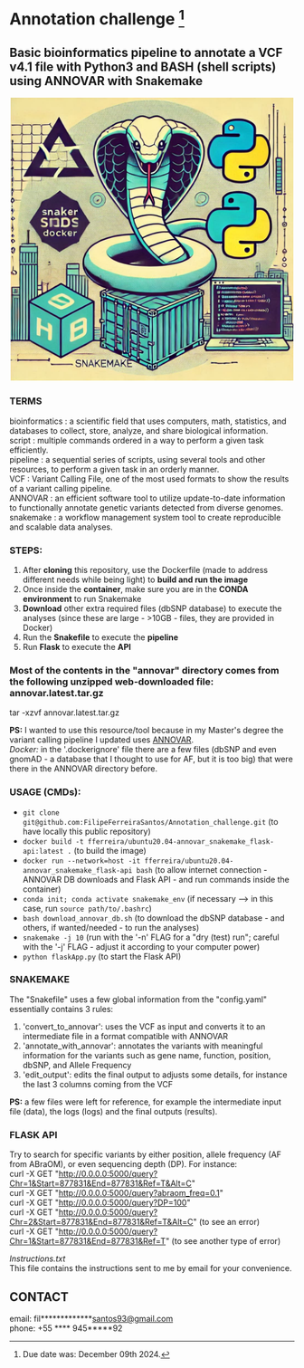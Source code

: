 # Annotation challenge [^1]
## Basic bioinformatics pipeline to annotate a VCF v4.1 file with Python3 and BASH (shell scripts) using ANNOVAR with Snakemake

<div align="center">
  <img src="images/Challenge_Github-Logo.jpg" alt="MY LOGO" width="500" height="500"/>
</div>

### TERMS
bioinformatics
: a scientific field that uses computers, math, statistics, and databases to collect, store, analyze, and share biological information.  
script
: multiple commands ordered in a way to perform a given task efficiently.  
pipeline
: a sequential series of scripts, using several tools and other resources, to perform a given task in an orderly manner.  
VCF
: Variant Calling File, one of the most used formats to show the results of a variant calling pipeline.  
ANNOVAR
: an efficient software tool to utilize update-to-date information to functionally annotate genetic variants detected from diverse genomes.  
snakemake
: a workflow management system tool to create reproducible and scalable data analyses.

### STEPS:
1. After **cloning** this repository, use the Dockerfile (made to address different needs while being light) to **build and run the image**
2. Once inside the **container**, make sure you are in the **CONDA environment** to run Snakemake
3. **Download** other extra required files (dbSNP database) to execute the analyses (since these are large - >10GB - files, they are provided in Docker)
4. Run the **Snakefile** to execute the **pipeline**
5. Run **Flask** to execute the **API**

### Most of the contents in the "annovar" directory comes from the following unzipped web-downloaded file: annovar.latest.tar.gz
tar -xzvf annovar.latest.tar.gz

**PS:** I wanted to use this resource/tool because in my Master's degree the variant calling pipeline I updated uses [ANNOVAR](https://annovar.openbioinformatics.org/en/latest/).  
*Docker:* in the '.dockerignore' file there are a few files (dbSNP and even gnomAD - a database that I thought to use for AF, but it is too big) that were there in the ANNOVAR directory before.

### USAGE (CMDs):
- `git clone git@github.com:FilipeFerreiraSantos/Annotation_challenge.git` (to have locally this public repository)
- `docker build -t fferreira/ubuntu20.04-annovar_snakemake_flask-api:latest .` (to build the image)
- `docker run --network=host -it fferreira/ubuntu20.04-annovar_snakemake_flask-api bash` (to allow internet connection - ANNOVAR DB downloads and Flask API - and run commands inside the container)
- `conda init; conda activate snakemake_env` (if necessary --> in this case, run `source path/to/.bashrc`)
- `bash download_annovar_db.sh` (to download the dbSNP database - and others, if wanted/needed - to run the analyses)
- `snakemake -j 10` (run with the '-n' FLAG for a "dry (test) run"; careful with the '-j' FLAG - adjust it according to your computer power)
- `python flaskApp.py` (to start the Flask API)

### SNAKEMAKE
The "Snakefile" uses a few global information from the "config.yaml" essentially contains 3 rules:
1. 'convert_to_annovar': uses the VCF as input and converts it to an intermediate file in a format compatible with ANNOVAR
2. 'annotate_with_annovar': annotates the variants with meaningful information for the variants such as gene name, function, position, dbSNP, and Allele Frequency
3. 'edit_output': edits the final output to adjusts some details, for instance the last 3 columns coming from the VCF

**PS:** a few files were left for reference, for example the intermediate input file (data), the logs (logs) and the final outputs (results).

### FLASK API
Try to search for specific variants by either position, allele frequency (AF from ABraOM), or even sequencing depth (DP). For instance:  
curl -X GET "http://0.0.0.0:5000/query?Chr=1&Start=877831&End=877831&Ref=T&Alt=C"  
curl -X GET "http://0.0.0.0:5000/query?abraom_freq=0.1"  
curl -X GET "http://0.0.0.0:5000/query?DP=100"  
curl -X GET "http://0.0.0.0:5000/query?Chr=2&Start=877831&End=877831&Ref=T&Alt=C" (to see an error)  
curl -X GET "http://0.0.0.0:5000/query?Chr=1&Start=877831&End=877831&Ref=T" (to see another type of error)

*Instructions.txt*  
This file contains the instructions sent to me by email for your convenience.

## CONTACT
email: fil*************santos93@gmail.com  
phone: +55 **** 945*****92

[^1]: Due date was: December 09th 2024.
